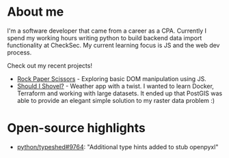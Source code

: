 # About me

I'm a software developer that came from a career as a CPA. Currently I spend my working hours writing python to build backend data import functionality at CheckSec. My current learning focus is JS and the web dev process.

Check out my recent projects! 
* [Rock Paper Scissors](https://mynhardtburger.github.io/rock-paper-scissors/) - Exploring basic DOM manipulation using JS.
* [Should I Shovel?](https://shouldishovel.com) - Weather app with a twist. I wanted to learn Docker, Terraform and working with large datasets. It ended up that PostGIS was able to provide an elegant simple solution to my raster data problem :)


# Open-source highlights
* [python/typeshed#9764](https://github.com/python/typeshed/pull/9764): "Additional type hints added to stub openpyxl"
